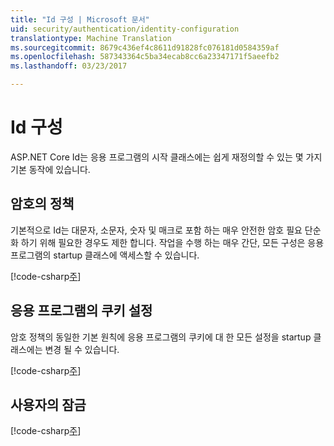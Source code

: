 ```yaml
---
title: "Id 구성 | Microsoft 문서"
uid: security/authentication/identity-configuration
translationtype: Machine Translation
ms.sourcegitcommit: 8679c436ef4c8611d91828fc076181d0584359af
ms.openlocfilehash: 587343364c5ba34ecab8cc6a23347171f5aeefb2
ms.lasthandoff: 03/23/2017

---
```

# <a name="configure-identity"></a>Id 구성

ASP.NET Core Id는 응용 프로그램의 시작 클래스에는 쉽게 재정의할 수 있는 몇 가지 기본 동작에 있습니다.

## <a name="passwords-policy"></a>암호의 정책

기본적으로 Id는 대문자, 소문자, 숫자 및 매크로 포함 하는 매우 안전한 암호 필요 단순화 하기 위해 필요한 경우도 제한 합니다. 작업을 수행 하는 매우 간단, 모든 구성은 응용 프로그램의 startup 클래스에 액세스할 수 있습니다.

[!code-csharp[주](identity/sample/src/ASPET-IdentityDemo-PrimaryKeysConfig/Startup.cs?highlight=2&range=60-65)]

## <a name="applications-cookie-settings"></a>응용 프로그램의 쿠키 설정

암호 정책의 동일한 기본 원칙에 응용 프로그램의 쿠키에 대 한 모든 설정을 startup 클래스에는 변경 될 수 있습니다.

[!code-csharp[주](identity/sample/src/ASPET-IdentityDemo-PrimaryKeysConfig/Startup.cs?highlight=2&range=72-80)]

## <a name="users-lockout"></a>사용자의 잠금

[!code-csharp[주](identity/sample/src/ASPET-IdentityDemo-PrimaryKeysConfig/Startup.cs?highlight=2&range=67-70)]
